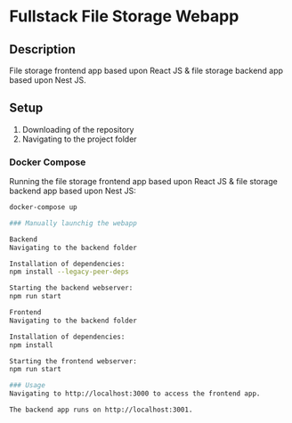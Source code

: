 # Fullstack File Storage Webapp
## Description
File storage frontend app based upon React JS & file storage backend app based upon Nest JS.

## Setup
1. Downloading of the repository
2. Navigating to the project folder

### Docker Compose
Running the file storage frontend app based upon React JS & file storage backend app based upon Nest JS:
```bash
docker-compose up

### Manually launchig the webapp

Backend
Navigating to the backend folder

Installation of dependencies:
npm install --legacy-peer-deps

Starting the backend webserver:
npm run start

Frontend
Navigating to the backend folder

Installation of dependencies:
npm install

Starting the frontend webserver:
npm run start

### Usage
Navigating to http://localhost:3000 to access the frontend app.

The backend app runs on http://localhost:3001.